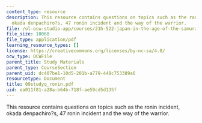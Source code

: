 ```yaml
---
content_type: resource
description: This resource contains questions on topics such as the ronin incident,
  okada denpachiro?s, 47 ronin incident and the way of the warrior.
file: /ol-ocw-studio-app/courses/21h-522-japan-in-the-age-of-the-samurai-history-and-film-fall-2006/ea011f81a28ab64b718fae59cd5d135f_09studyq_ronin.pdf
file_size: 10068
file_type: application/pdf
learning_resource_types: []
license: https://creativecommons.org/licenses/by-nc-sa/4.0/
ocw_type: OCWFile
parent_title: Study Materials
parent_type: CourseSection
parent_uid: dc407be1-10d5-201b-a779-448c753389a6
resourcetype: Document
title: 09studyq_ronin.pdf
uid: ea011f81-a28a-b64b-718f-ae59cd5d135f
---
```

This resource contains questions on topics such as the ronin incident, okada denpachiro?s, 47 ronin incident and the way of the warrior.